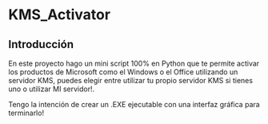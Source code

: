 # KMS_Activator
## Introducción
En este proyecto hago un mini script 100% en Python que te permite activar los productos de Microsoft como el Windows o el Office utilizando un servidor KMS, puedes elegir entre utilizar tu propio servidor KMS si tienes uno o utilizar MI servidor!.

Tengo la intención de crear un .EXE ejecutable con una interfaz gráfica para terminarlo!

